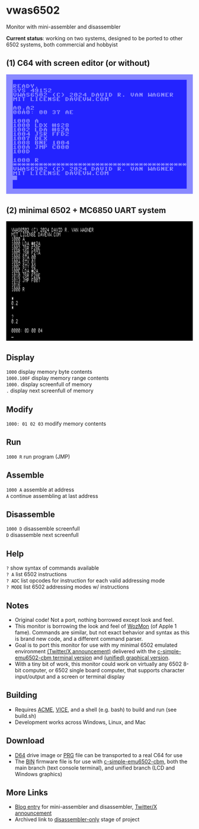 # vwas6502

Monitor with mini-assembler and disassembler

**Current status**: working on two systems, designed to be ported to other 6502 systems, both commercial and hobbyist

## (1) C64 with screen editor (or without)
![screenshot](media/display_assemble_run.png)

## (2) minimal 6502 + MC6850 UART system
![screenshot](media/minimum.png)

## Display
``1000`` display memory byte contents  
``1000.100F`` display memory range contents  
``1000.`` display screenfull of memory  
``.`` display next screenfull of memory

## Modify
``1000: 01 02 03`` modify memory contents

## Run
``1000 R`` run program (JMP)

## Assemble
``1000 A`` assemble at address  
``A`` continue assembling at last address

## Disassemble
``1000 D`` disassemble screenfull  
``D`` disassemble next screenfull

## Help
``?`` show syntax of commands available  
``? A`` list 6502 instructions  
``? ADC`` list opcodes for instruction for each valid addressing mode  
``? MODE`` list 6502 addressing modes w/ instructions  

## Notes

* Original code!  Not a port, nothing borrowed except look and feel.
* This monitor is borrowing the look and feel of [WozMon](https://github.com/davervw/wozmon_cbm) (of Apple 1 fame).  Commands are similar, but not exact behavior and syntax as this is brand new code, and a different command parser.
* Goal is to port this monitor for use with my minimal 6502 emulated environment [(Twitter/X announcement)](https://x.com/DaveRVW/status/1787386286552268934) delivered with the [c-simple-emu6502-cbm terminal version](https://github.com/davervw/c-simple-emu6502-cbm) and [(unified) graphical version](https://github.com/davervw/c-simple-emu6502-cbm/tree/unified).
* With a tiny bit of work, this monitor could work on virtually any 6502 8-bit computer, or 6502 single board computer, that supports character input/output and a screen or terminal display

## Building

* Requires [ACME](https://sourceforge.net/projects/acme-crossass/), [VICE](https://vice-emu.sourceforge.io/), and a shell (e.g. bash) to build and run (see build.sh)
* Development works across Windows, Linux, and Mac

## Download

* [D64](vwas6502.d64) drive image or [PRG](vwas6502.prg) file can be transported to a real C64 for use
* The [BIN](vwas6502.bin) firmware file is for use with [c-simple-emu6502-cbm](https://github.com/davervw/c-simple-emu6502-cbm), both the main branch (text console terminal), and unified branch (LCD and Windows graphics)

## More Links

* [Blog entry](https://techwithdave.davevw.com/2024/07/mini-assembler-with-disassembler.html) for mini-assembler and disassembler, [Twitter/X announcement](https://x.com/DaveRVW/status/1811912606825005540)
* Archived link to [disassembler-only](archive/Disassembler.md) stage of project
